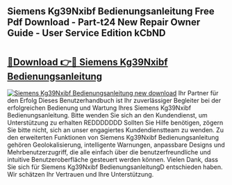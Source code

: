 ## Siemens Kg39Nxibf Bedienungsanleitung Free Pdf Download - Part-t24 New Repair Owner Guide - User Service Edition kCbND

# <h2><a href="http://df23ih.blite.top/?on=Siemens+Kg39Nxibf+Bedienungsanleitung">🔗Download 👉🔴 Siemens Kg39Nxibf Bedienungsanleitung</a></h2>

[![Siemens Kg39Nxibf Bedienungsanleitung new download](https://i.imgur.com/lujVjoI.png)](http://df23ih.blite.top/?on=Siemens+Kg39Nxibf+Bedienungsanleitung)
Ihr Partner für den Erfolg Dieses Benutzerhandbuch ist Ihr zuverlässiger Begleiter bei der erfolgreichen Bedienung und Wartung Ihres Siemens Kg39Nxibf Bedienungsanleitung. Bitte wenden Sie sich an den Kundendienst, um Unterstützung zu erhalten REDDDDDDD Sollten Sie Hilfe benötigen, zögern Sie bitte nicht, sich an unser engagiertes Kundendienstteam zu wenden. Zu den erweiterten Funktionen von Siemens Kg39Nxibf Bedienungsanleitung gehören Geolokalisierung, intelligente Warnungen, anpassbare Designs und Mehrbenutzerzugriff, die alle einfach über die benutzerfreundliche und intuitive Benutzeroberfläche gesteuert werden können. Vielen Dank, dass Sie sich für Siemens Kg39Nxibf BedienungsanleitungD entschieden haben. Wir schätzen Ihr Vertrauen und Ihre Unterstützung.
